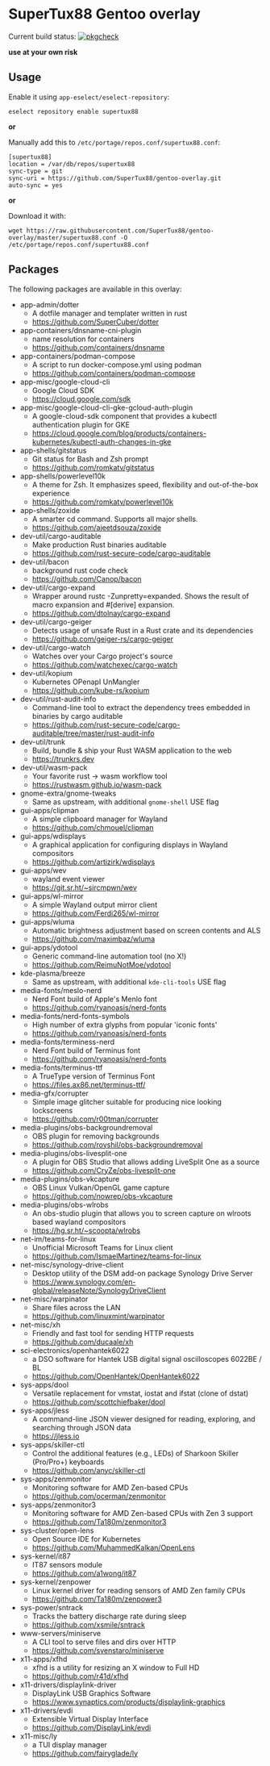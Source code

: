 # SuperTux88 Gentoo overlay

Current build status: [![pkgcheck](https://github.com/SuperTux88/gentoo-overlay/actions/workflows/ci.yml/badge.svg)](https://github.com/SuperTux88/gentoo-overlay/actions/workflows/ci.yml)

**use at your own risk**

## Usage

Enable it using `app-eselect/eselect-repository`:

```
eselect repository enable supertux88
```

**or**

Manually add this to `/etc/portage/repos.conf/supertux88.conf`:

```
[supertux88]
location = /var/db/repos/supertux88
sync-type = git
sync-uri = https://github.com/SuperTux88/gentoo-overlay.git
auto-sync = yes
```

**or**

Download it with:

```
wget https://raw.githubusercontent.com/SuperTux88/gentoo-overlay/master/supertux88.conf -O /etc/portage/repos.conf/supertux88.conf
```

## Packages

The following packages are available in this overlay:

* app-admin/dotter
  * A dotfile manager and templater written in rust
  * https://github.com/SuperCuber/dotter
* app-containers/dnsname-cni-plugin
  * name resolution for containers
  * https://github.com/containers/dnsname
* app-containers/podman-compose
  * A script to run docker-compose.yml using podman
  * https://github.com/containers/podman-compose
* app-misc/google-cloud-cli
  * Google Cloud SDK
  * https://cloud.google.com/sdk
* app-misc/google-cloud-cli-gke-gcloud-auth-plugin
  * A google-cloud-sdk component that provides a kubectl authentication plugin for GKE
  * https://cloud.google.com/blog/products/containers-kubernetes/kubectl-auth-changes-in-gke
* app-shells/gitstatus
  * Git status for Bash and Zsh prompt
  * https://github.com/romkatv/gitstatus
* app-shells/powerlevel10k
  * A theme for Zsh. It emphasizes speed, flexibility and out-of-the-box experience
  * https://github.com/romkatv/powerlevel10k
* app-shells/zoxide
  * A smarter cd command. Supports all major shells.
  * https://github.com/ajeetdsouza/zoxide
* dev-util/cargo-auditable
  * Make production Rust binaries auditable
  * https://github.com/rust-secure-code/cargo-auditable
* dev-util/bacon
  * background rust code check
  * https://github.com/Canop/bacon
* dev-util/cargo-expand
  * Wrapper around rustc -Zunpretty=expanded. Shows the result of macro expansion and #[derive] expansion.
  * https://github.com/dtolnay/cargo-expand
* dev-util/cargo-geiger
  * Detects usage of unsafe Rust in a Rust crate and its dependencies
  * https://github.com/geiger-rs/cargo-geiger
* dev-util/cargo-watch
  * Watches over your Cargo project's source
  * https://github.com/watchexec/cargo-watch
* dev-util/kopium
  * Kubernetes OPenapI UnMangler
  * https://github.com/kube-rs/kopium
* dev-util/rust-audit-info
  * Command-line tool to extract the dependency trees embedded in binaries by cargo auditable
  * https://github.com/rust-secure-code/cargo-auditable/tree/master/rust-audit-info
* dev-util/trunk
  * Build, bundle & ship your Rust WASM application to the web
  * https://trunkrs.dev
* dev-util/wasm-pack
  * Your favorite rust -> wasm workflow tool
  * https://rustwasm.github.io/wasm-pack
* gnome-extra/gnome-tweaks
  * Same as upstream, with additional `gnome-shell` USE flag
* gui-apps/clipman
  * A simple clipboard manager for Wayland
  * https://github.com/chmouel/clipman
* gui-apps/wdisplays
  * A graphical application for configuring displays in Wayland compositors
  * https://github.com/artizirk/wdisplays
* gui-apps/wev
  * wayland event viewer
  * https://git.sr.ht/~sircmpwn/wev
* gui-apps/wl-mirror
  * A simple Wayland output mirror client
  * https://github.com/Ferdi265/wl-mirror
* gui-apps/wluma
  * Automatic brightness adjustment based on screen contents and ALS
  * https://github.com/maximbaz/wluma
* gui-apps/ydotool
  * Generic command-line automation tool (no X!)
  * https://github.com/ReimuNotMoe/ydotool
* kde-plasma/breeze
  * Same as upstream, with additional `kde-cli-tools` USE flag
* media-fonts/meslo-nerd
  * Nerd Font build of Apple's Menlo font
  * https://github.com/ryanoasis/nerd-fonts
* media-fonts/nerd-fonts-symbols
  * High number of extra glyphs from popular 'iconic fonts'
  * https://github.com/ryanoasis/nerd-fonts
* media-fonts/terminess-nerd
  * Nerd Font build of Terminus font
  * https://github.com/ryanoasis/nerd-fonts
* media-fonts/terminus-ttf
  * A TrueType version of Terminus Font
  * https://files.ax86.net/terminus-ttf/
* media-gfx/corrupter
  * Simple image glitcher suitable for producing nice looking lockscreens
  * https://github.com/r00tman/corrupter
* media-plugins/obs-backgroundremoval
  * OBS plugin for removing backgrounds
  * https://github.com/royshil/obs-backgroundremoval
* media-plugins/obs-livesplit-one
  * A plugin for OBS Studio that allows adding LiveSplit One as a source
  * https://github.com/CryZe/obs-livesplit-one
* media-plugins/obs-vkcapture
  * OBS Linux Vulkan/OpenGL game capture
  * https://github.com/nowrep/obs-vkcapture
* media-plugins/obs-wlrobs
  * An obs-studio plugin that allows you to screen capture on wlroots based wayland compositors
  * https://hg.sr.ht/~scoopta/wlrobs
* net-im/teams-for-linux
  * Unofficial Microsoft Teams for Linux client
  * https://github.com/IsmaelMartinez/teams-for-linux
* net-misc/synology-drive-client
  * Desktop utility of the DSM add-on package Synology Drive Server
  * https://www.synology.com/en-global/releaseNote/SynologyDriveClient
* net-misc/warpinator
  * Share files across the LAN
  * https://github.com/linuxmint/warpinator
* net-misc/xh
  * Friendly and fast tool for sending HTTP requests
  * https://github.com/ducaale/xh
* sci-electronics/openhantek6022
  * a DSO software for Hantek USB digital signal oscilloscopes 6022BE / BL
  * https://github.com/OpenHantek/OpenHantek6022
* sys-apps/dool
  * Versatile replacement for vmstat, iostat and ifstat (clone of dstat)
  * https://github.com/scottchiefbaker/dool
* sys-apps/jless
  * A command-line JSON viewer designed for reading, exploring, and searching through JSON data
  * https://jless.io
* sys-apps/skiller-ctl
  * Control the additional features (e.g., LEDs) of Sharkoon Skiller (Pro/Pro+) keyboards
  * https://github.com/anyc/skiller-ctl
* sys-apps/zenmonitor
  * Monitoring software for AMD Zen-based CPUs
  * https://github.com/ocerman/zenmonitor
* sys-apps/zenmonitor3
  * Monitoring software for AMD Zen-based CPUs with Zen 3 support
  * https://github.com/Ta180m/zenmonitor3
* sys-cluster/open-lens
  * Open Source IDE for Kubernetes
  * https://github.com/MuhammedKalkan/OpenLens
* sys-kernel/it87
  * IT87 sensors module
  * https://github.com/a1wong/it87
* sys-kernel/zenpower
  * Linux kernel driver for reading sensors of AMD Zen family CPUs
  * https://github.com/Ta180m/zenpower3
* sys-power/sntrack
  * Tracks the battery discharge rate during sleep
  * https://github.com/xsmile/sntrack
* www-servers/miniserve
  * A CLI tool to serve files and dirs over HTTP
  * https://github.com/svenstaro/miniserve
* x11-apps/xfhd
  * xfhd is a utility for resizing an X window to Full HD
  * https://github.com/r41d/xfhd
* x11-drivers/displaylink-driver
  * DisplayLink USB Graphics Software
  * https://www.synaptics.com/products/displaylink-graphics
* x11-drivers/evdi
  * Extensible Virtual Display Interface
  * https://github.com/DisplayLink/evdi
* x11-misc/ly
  * a TUI display manager
  * https://github.com/fairyglade/ly
